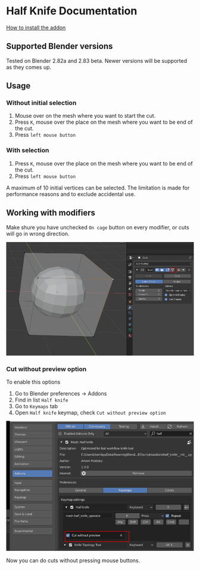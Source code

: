 # Half Knife Documentation

[How to install the addon](./install.md)

## Supported Blender versions
Tested on Blender 2.82a and 2.83 beta. Newer versions will be supported as they comes up. 

## Usage

### Without initial selection
1. Mouse over on the mesh where you want to start the cut. 
2. Press `K`, mouse over the place on the mesh where you want to be end of the cut. 
3. Press `left mouse button`

### With selection 
1. Press `K`, mouse over the place on the mesh where you want to be end of the cut. 
2. Press `left mouse button`

A maximum of 10 initial vertices can be selected. The limitation is made for performance reasons and to exclude accidental use.

## Working with modifiers  

Make shure you have unchecked `On cage` button on every modifier, or cuts will go in wrong direction.

![](https://raw.githubusercontent.com/artempoletsky/half_knife_docs/master/img/4.png)

### Cut without preview option

To enable this options 
1. Go to Blender preferences -> Addons
2. Find in list `Half knife`
3. Go to `Keymaps` tab
4. Open `Half knife` keymap, check `Cut without preview option`

![](https://raw.githubusercontent.com/artempoletsky/half_knife_docs/master/img/5.png)

Now you can do cuts without pressing mouse buttons. 
